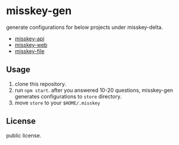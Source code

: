 misskey-gen
=====
generate configurations for below projects under misskey-delta.  
- [misskey-api](https://github.com/misskey-delta/misskey-api)
- [misskey-web](https://github.com/misskey-delta/misskey-web)
- [misskey-file](https://github.com/misskey-delta/misskey-file)

Usage
-----
1. clone this repository.
2. run `npm start`. after you answered 10-20 questions, misskey-gen generates configurations to `store` directory.
3. move `store` to your `$HOME/.misskey`

License
-----
public license.
